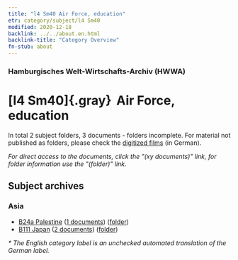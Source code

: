 ```yaml
---
title: "l4 Sm40 Air Force, education"
etr: category/subject/l4 Sm40
modified: 2020-12-18
backlink: ../../about.en.html
backlink-title: "Category Overview"
fn-stub: about
---
```


### Hamburgisches Welt-Wirtschafts-Archiv (HWWA)
# [l4 Sm40]{.gray}&#8201; Air Force, education&#160; 





In total 2 subject folders, 3 documents - folders incomplete.
For material not published as folders, please check the [digitized films](/film/h1_sh) (in German).

_For direct access to the documents, click the "(xy documents)" link, for folder information use the "(folder)" link._

## Subject archives



### Asia

- [B24a Palestine](../../../geo/about.en.html#B24a) (<a href="https://dfg-viewer.de/show/?tx_dlf[id]=https://pm20.zbw.eu/mets/sh/1411xx/141115/2100xx/210042/public.mets.en.xml" target="_blank">1 documents</a>) ([folder](http://purl.org/pressemappe20/folder/sh/141115,210042))
- [B111 Japan](../../../geo/about.en.html#B111) (<a href="https://dfg-viewer.de/show/?tx_dlf[id]=https://pm20.zbw.eu/mets/sh/1412xx/141272/2100xx/210042/public.mets.en.xml" target="_blank">2 documents</a>) ([folder](http://purl.org/pressemappe20/folder/sh/141272,210042))


_* The English category label is an unchecked automated translation of the German label._

